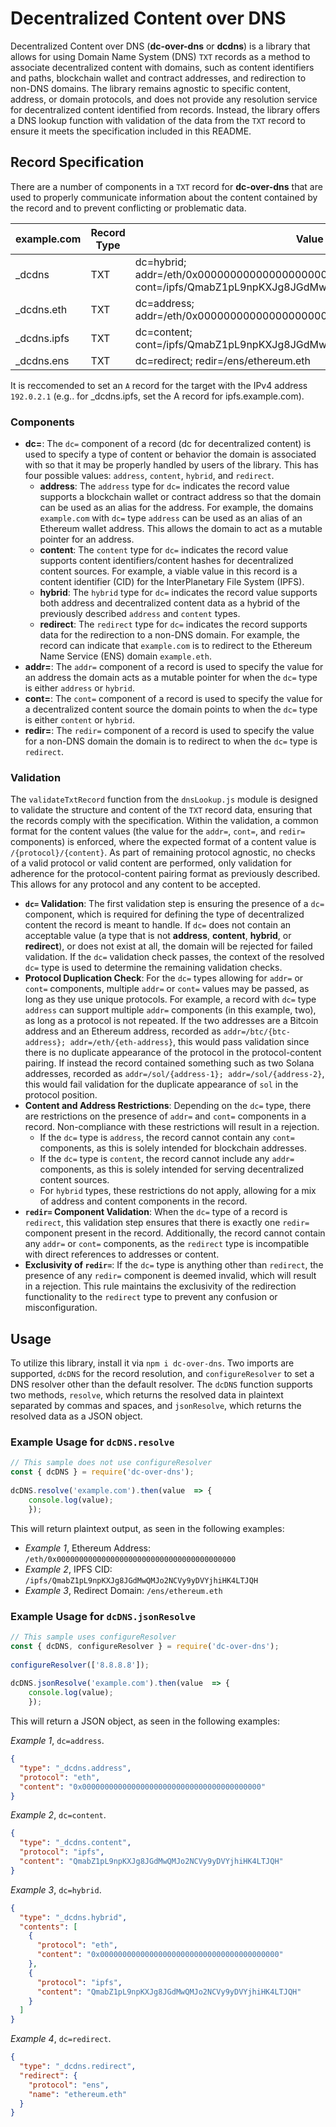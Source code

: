 # Decentralized Content over DNS
Decentralized Content over DNS (**dc-over-dns** or **dcdns**) is a library that allows for using Domain Name System (DNS) `TXT` records as a method to associate decentralized content with domains, such as content identifiers and paths, blockchain wallet and contract addresses, and redirection to non-DNS domains. The library remains agnostic to specific content, address, or domain protocols, and does not provide any resolution service for decentralized content identified from records. Instead, the library offers a DNS lookup function with validation of the data from the `TXT` record to ensure it meets the specification included in this README.

## Record Specification
There are a number of components in a `TXT` record for **dc-over-dns** that are used to properly communicate information about the content contained by the record and to prevent conflicting or problematic data.

| example.com | Record Type | Value | Recommended TTL |
|--|--|--|--|
| _dcdns | TXT | dc=hybrid; addr=/eth/0x0000000000000000000000000000000000000000; cont=/ipfs/QmabZ1pL9npKXJg8JGdMwQMJo2NCVy9yDVYjhiHK4LTJQH | 60 |
| _dcdns.eth | TXT | dc=address; addr=/eth/0x0000000000000000000000000000000000000000 | 60 |
| _dcdns.ipfs | TXT | dc=content; cont=/ipfs/QmabZ1pL9npKXJg8JGdMwQMJo2NCVy9yDVYjhiHK4LTJQH | 60 |
| _dcdns.ens | TXT | dc=redirect; redir=/ens/ethereum.eth | 60 |

It is reccomended to set an `A` record for the target with the IPv4 address `192.0.2.1` (e.g.. for _dcdns.ipfs, set the A record for ipfs.example.com).

### Components
 - **dc=**: The `dc=` component of a record (dc for decentralized content) is used to specify a type of content or behavior the domain is associated with so that it may be properly handled by users of the library. This has four possible values: `address`, `content`, `hybrid`, and `redirect`.
	 - **address**: The `address` type for `dc=` indicates the record value supports a blockchain wallet or contract address so that the domain can be used as an alias for the address. For example, the domains `example.com` with `dc=` type `address` can be used as an alias of an Ethereum wallet address. This allows the domain to act as a mutable pointer for an address.
	 - **content**: The `content` type for `dc=` indicates the record value supports content identifiers/content hashes for decentralized content sources. For example, a viable value in this record is a content identifier (CID) for the InterPlanetary File System (IPFS).
	 - **hybrid**: The `hybrid` type for `dc=` indicates the record value supports both address and decentralized content data as a hybrid of the previously described `address` and `content` types.
	 - **redirect**: The `redirect` type for `dc=` indicates the record supports data for the redirection to a non-DNS domain. For example, the record can indicate that `example.com` is to redirect to the Ethereum Name Service (ENS) domain `example.eth`.
- **addr=**: The `addr=` component of a record is used to specify the value for an address the domain acts as a mutable pointer for when the `dc=` type is either `address` or `hybrid`.
- **cont=**: The `cont=` component of a record is used to specify the value for a decentralized content source the domain points to when the `dc=` type is either `content` or `hybrid`.
- **redir=**: The `redir=` component of a record is used to specify the value for a non-DNS domain the domain is to redirect to when the `dc=` type is `redirect`.

### Validation
The `validateTxtRecord` function from the `dnsLookup.js` module is designed to validate the structure and content of the `TXT` record data, ensuring that the records comply with the specification. Within the validation, a common format for the content values (the value for the `addr=`, `cont=`, and `redir=` components) is enforced, where the expected format of a content value is `/{protocol}/{content}`. As part of remaining protocol agnostic, no checks of a valid protocol or valid content are performed, only validation for adherence for the protocol-content pairing format as previously described. This allows for any protocol and any content to be accepted.
- **`dc=` Validation**: The first validation step is ensuring the presence of a `dc=` component, which is required for defining the type of decentralized content the record is meant to handle. If `dc=` does not contain an acceptable value (a type that is not **address**, **content**, **hybrid**, or **redirect**), or does not exist at all, the domain will be rejected for failed validation. If the `dc=` validation check passes, the context of the resolved `dc=` type is used to determine the remaining validation checks.
- **Protocol Duplication Check**: For the `dc=` types allowing for `addr=` or `cont=` components, multiple `addr=` or `cont=` values may be passed, as long as they use unique protocols. For example, a record with `dc=` type `address` can support multiple `addr=` components (in this example, two), as long as a protocol is not repeated. If the two addresses are a Bitcoin address and an Ethereum address, recorded as `addr=/btc/{btc-address}; addr=/eth/{eth-address}`, this would pass validation since there is no duplicate appearance of the protocol in the protocol-content pairing. If instead the record contained something such as two Solana addresses, recorded as `addr=/sol/{address-1}; addr=/sol/{address-2}`, this would fail validation for the duplicate appearance of `sol` in the protocol position.
- **Content and Address Restrictions**: Depending on the `dc=` type, there are restrictions on the presence of `addr=` and `cont=` components in a record. Non-compliance with these restrictions will result in a rejection.
	- If the `dc=` type is `address`, the record cannot contain any `cont=` components, as this is solely intended for blockchain addresses.
	- If the `dc=` type is `content`, the record cannot include any `addr=` components, as this is solely intended for serving decentralized content sources.
	- For `hybrid` types, these restrictions do not apply, allowing for a mix of address and content components in the record.
- **`redir=` Component Validation**: When the `dc=` type of a record is `redirect`, this validation step ensures that there is exactly one `redir=` component present in the record. Additionally, the record cannot contain any `addr=` or `cont=` components, as the `redirect` type is incompatible with direct references to addresses or content.
- **Exclusivity of `redir=`**: If the `dc=` type is anything other than `redirect`, the presence of any `redir=` component is deemed invalid, which will result in a rejection. This rule maintains the exclusivity of the redirection functionality to the `redirect` type to prevent any confusion or misconfiguration.

## Usage
To utilize this library, install it via `npm i dc-over-dns`. Two imports are supported, `dcDNS` for the record resolution, and `configureResolver` to set a DNS resolver other than the default resolver. The `dcDNS` function supports two methods, `resolve`, which returns the resolved data in plaintext separated by commas and spaces, and `jsonResolve`, which returns the resolved data as a JSON object.

### Example Usage for `dcDNS.resolve`
```javascript
// This sample does not use configureResolver
const { dcDNS } = require('dc-over-dns');
    
dcDNS.resolve('example.com').then(value  => {
    console.log(value);
    });
```

This will return plaintext output, as seen in the following examples:
- _Example 1_, Ethereum Address: `/eth/0x0000000000000000000000000000000000000000`
- _Example 2_, IPFS CID: `/ipfs/QmabZ1pL9npKXJg8JGdMwQMJo2NCVy9yDVYjhiHK4LTJQH`
- _Example 3_, Redirect Domain: `/ens/ethereum.eth`

### Example Usage for `dcDNS.jsonResolve`

```javascript
// This sample uses configureResolver 
const { dcDNS, configureResolver } = require('dc-over-dns');
    
configureResolver(['8.8.8.8']);
    
dcDNS.jsonResolve('example.com').then(value  => {
    console.log(value);
    });
```

This will return a JSON object, as seen in the following examples:

_Example 1_, `dc=address`.
```json
{
  "type": "_dcdns.address",
  "protocol": "eth",
  "content": "0x0000000000000000000000000000000000000000"
}
```

_Example 2_, `dc=content`.
```json
{
  "type": "_dcdns.content",
  "protocol": "ipfs",
  "content": "QmabZ1pL9npKXJg8JGdMwQMJo2NCVy9yDVYjhiHK4LTJQH"
}
```

_Example 3_, `dc=hybrid`.
```json
{
  "type": "_dcdns.hybrid",
  "contents": [
    {
      "protocol": "eth",
      "content": "0x0000000000000000000000000000000000000000"
    },
    {
      "protocol": "ipfs",
      "content": "QmabZ1pL9npKXJg8JGdMwQMJo2NCVy9yDVYjhiHK4LTJQH"
    }
  ]
}
```

_Example 4_, `dc=redirect`.
```json
{
  "type": "_dcdns.redirect",
  "redirect": {
    "protocol": "ens",
    "name": "ethereum.eth"
  }
}
```

